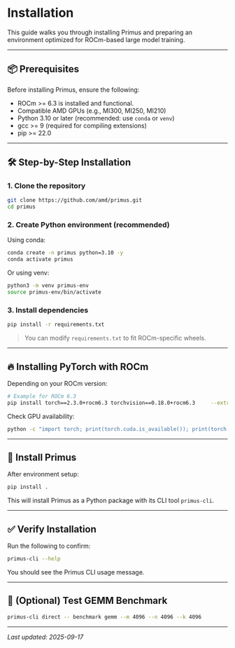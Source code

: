 # Installation

This guide walks you through installing Primus and preparing an environment optimized for ROCm-based large model training.

---

## 📦 Prerequisites

Before installing Primus, ensure the following:

- ROCm >= 6.3 is installed and functional.
- Compatible AMD GPUs (e.g., MI300, MI250, MI210)
- Python 3.10 or later (recommended: use `conda` or `venv`)
- gcc >= 9 (required for compiling extensions)
- pip >= 22.0

---

## 🛠️ Step-by-Step Installation

### 1. Clone the repository

```bash
git clone https://github.com/amd/primus.git
cd primus
```

### 2. Create Python environment (recommended)

Using conda:

```bash
conda create -n primus python=3.10 -y
conda activate primus
```

Or using venv:

```bash
python3 -m venv primus-env
source primus-env/bin/activate
```

### 3. Install dependencies

```bash
pip install -r requirements.txt
```

> You can modify `requirements.txt` to fit ROCm-specific wheels.

---

## 🔥 Installing PyTorch with ROCm

Depending on your ROCm version:

```bash
# Example for ROCm 6.3
pip install torch==2.3.0+rocm6.3 torchvision==0.18.0+rocm6.3     --extra-index-url https://download.pytorch.org/whl/rocm6.3
```

Check GPU availability:

```bash
python -c "import torch; print(torch.cuda.is_available()); print(torch.version.hip)"
```

---

## 🚀 Install Primus

After environment setup:

```bash
pip install .
```

This will install Primus as a Python package with its CLI tool `primus-cli`.

---

## ✅ Verify Installation

Run the following to confirm:

```bash
primus-cli --help
```

You should see the Primus CLI usage message.

---

## 🧪 (Optional) Test GEMM Benchmark

```bash
primus-cli direct -- benchmark gemm --m 4096 --n 4096 --k 4096
```

---

_Last updated: 2025-09-17_
